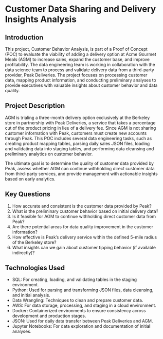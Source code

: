 # Customer Data Sharing and Delivery Insights Analysis

## Introduction
This project, Customer Behavior Analysis, is part of a Proof of Concept (POC) to evaluate the viability of adding a delivery option at Acme Gourmet Meals (AGM) to increase sales, expand the customer base, and improve profitability. The data engineering team is working in collaboration with the data science team to process and validate delivery data from a third-party provider, Peak Deliveries. The project focuses on processing customer data, mapping product information, and conducting preliminary analyses to provide executives with valuable insights about customer behavior and data quality.

## Project Description
AGM is trialing a three-month delivery option exclusively at the Berkeley store in partnership with Peak Deliveries, a service that takes a percentage cut of the product pricing in lieu of a delivery fee. Since AGM is not sharing customer information with Peak, customers must create new accounts through Peak. This POC includes several data engineering tasks, such as creating product mapping tables, parsing daily sales JSON files, loading and validating data into staging tables, and performing data cleansing and preliminary analytics on customer behavior.

The ultimate goal is to determine the quality of customer data provided by Peak, assess whether AGM can continue withholding direct customer data from third-party services, and provide management with actionable insights based on early analytics.

## Key Questions
1. How accurate and consistent is the customer data provided by Peak?
2. What is the preliminary customer behavior based on initial delivery data?
3. Is it feasible for AGM to continue withholding direct customer data from Peak?
4. Are there potential areas for data quality improvement in the customer information?
5. How effective is Peak’s delivery service within the defined 5-mile radius of the Berkeley store?
6. What insights can we gain about customer tipping behavior (if available indirectly)?

## Technologies Used
- SQL: For creating, loading, and validating tables in the staging environment.
- Python: Used for parsing and transforming JSON files, data cleansing, and initial analysis.
- Data Wrangling: Techniques to clean and prepare customer data.
- AWS: For data storage, processing, and staging in a cloud environment.
- Docker: Containerized environments to ensure consistency across development and production stages.
- JSON: Used for daily data transfer between Peak Deliveries and AGM.
- Jupyter Notebooks: For data exploration and documentation of initial analyses.
